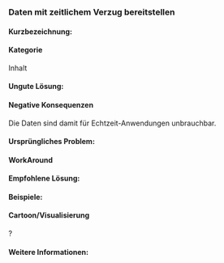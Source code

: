 ### Daten mit zeitlichem Verzug bereitstellen

#### Kurzbezeichnung:

####  Kategorie
Inhalt

#### Ungute Lösung:

####  Negative Konsequenzen
Die Daten sind damit für Echtzeit-Anwendungen unbrauchbar.

#### Ursprüngliches Problem:

####  WorkAround


#### Empfohlene Lösung:

#### Beispiele:

####  Cartoon/Visualisierung
?

#### Weitere Informationen: